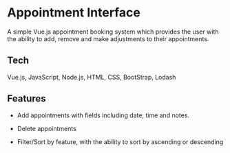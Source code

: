 # Appointment Interface

A simple Vue.js appointment booking system which provides the user with the ability to add, remove and make adjustments to their appointments.

## Tech

Vue.js, JavaScript, Node.js, HTML, CSS, BootStrap, Lodash

## Features

-   Add appointments with fields including date, time and notes.

-   Delete appointments

-   Filter/Sort by feature, with the ability to sort by ascending or descending
